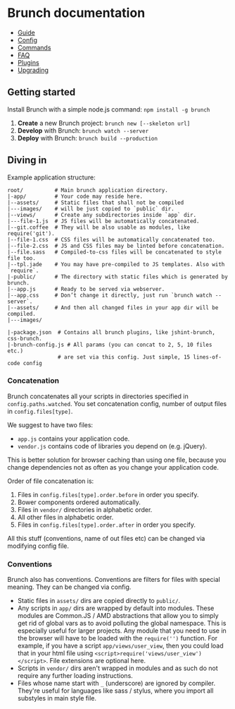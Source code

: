 # Brunch documentation

* [Guide](https://github.com/brunch/brunch-guide#readme)
* [Config](./config.md)
* [Commands](./commands.md)
* [FAQ](./faq.md)
* [Plugins](./plugins.md)
* [Upgrading](./upgrading.md)

## Getting started

Install Brunch with a simple node.js command: `npm install -g brunch`

1. **Create** a new Brunch project: `brunch new [--skeleton url]`
2. **Develop** with Brunch: `brunch watch --server`
3. **Deploy** with Brunch: `brunch build --production`

## Diving in

Example application structure:

```
root/          # Main brunch application directory.
|-app/         # Your code may reside here.
|--assets/     # Static files that shall not be compiled
|---images/    # will be just copied to `public` dir.
|--views/      # Create any subdirectories inside `app` dir.
|---file-1.js  # JS files will be automatically concatenated.
|--git.coffee  # They will be also usable as modules, like require('git').
|--file-1.css  # CSS files will be automatically concatenated too.
|--file-2.css  # JS and CSS files may be linted before concatenation.
|--file.sass   # Compiled-to-css files will be concatenated to style file too.
|--tpl.jade    # You may have pre-compiled to JS templates. Also with `require`.
|-public/      # The directory with static files which is generated by brunch.
|--app.js      # Ready to be served via webserver.
|--app.css     # Don’t change it directly, just run `brunch watch --server`.
|--assets/     # And then all changed files in your app dir will be compiled.
|---images/

|-package.json  # Contains all brunch plugins, like jshint-brunch, css-brunch.
|-brunch-config.js # All params (you can concat to 2, 5, 10 files etc.)
                # are set via this config. Just simple, 15 lines-of-code config
```

### Concatenation

Brunch concatenates all your scripts in directories specified in
`config.paths.watched`. You set concatenation config, number of
output files in `config.files[type]`.

We suggest to have two files:

* `app.js` contains your application code.
* `vendor.js` contains code of libraries you depend on (e.g. jQuery).

This is better solution for browser caching than using one file,
because you change dependencies not as often as you change
your application code.

Order of file concatenation is:

1. Files in `config.files[type].order.before` in order you specify.
2. Bower components ordered automatically.
3. Files in `vendor/` directories in alphabetic order.
4. All other files in alphabetic order.
5. Files in `config.files[type].order.after` in order you specify.

All this stuff (conventions, name of out files etc) can be changed
via modifying config file.

### Conventions

Brunch also has conventions. Conventions are filters for files with special meaning. They can be changed via config.

* Static files in `assets/` dirs are copied directly to `public/`.
* Any scripts in `app/` dirs are wrapped by default into modules. These modules are Common.JS / AMD abstractions that allow you to simply get rid of global vars as to avoid polluting the global namespace. This is especially useful for larger projects. Any module that you need to use in the browser will have to be loaded with the `require('')` function. For example, if you have a script `app/views/user_view`, then you could load that in your html file using `<script>require('views/user_view')</script>`. File extensions are optional here.
* Scripts in `vendor/` dirs aren't wrapped in modules and as such do not require any further loading instructions.
* Files whose name start with `_` (underscore) are ignored by compiler. They're useful for languages like sass / stylus, where you import all substyles in main style file.
